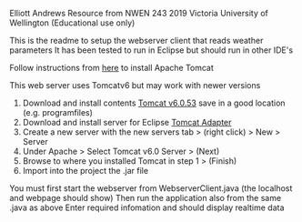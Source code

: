 Elliott Andrews 
Resource from NWEN 243 2019 Victoria University of Wellington (Educational use only)

This is the readme to setup the webserver client that reads weather parameters
It has been tested to run in Eclipse but should run in other IDE's


Follow instructions from [here](https://beginnersbook.com/2017/06/how-to-configure-apache-tomcat-server-in-eclipse-ide/) to install Apache Tomcat

This web server uses Tomcatv6 but may work with newer versions

1. Download and install contents [Tomcat v6.0.53](https://archive.apache.org/dist/tomcat/tomcat-6/v6.0.53/bin/) save in a good location (e.g. programfiles)
2. Download and install server for Eclipse [Tomcat Adapter](https://beginnersbook.com/2017/06/solution-no-apache-tomcat-adapter-option-in-eclipse-ide/)
3. Create a new server with the new servers tab > (right click) > New > Server
4. Under Apache > Select Tomcat v6.0 Server > (Next)
5. Browse to where you installed Tomcat in step 1 > (Finish)
6. Import into the project the .jar file

You must first start the webserver from WebserverClient.java (the localhost and webpage should show)
Then run the application also from the same .java as above
Enter required infomation and should display realtime data
